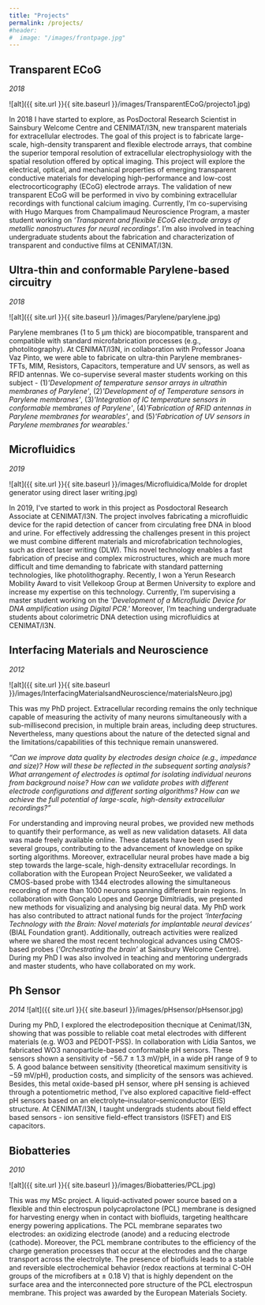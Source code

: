 ```yaml
---
title: "Projects"
permalink: /projects/
#header:
#  image: "/images/frontpage.jpg"
---
```


## Transparent ECoG 

*2018*

![alt]({{ site.url }}{{ site.baseurl }}/images/TransparentECoG/projecto1.jpg)

In 2018 I have started to explore, as PosDoctoral Research Scientist in Sainsbury Welcome Centre and CENIMAT/I3N, new transparent materials for extracellular electrodes. The goal of this project is to fabricate large-scale, high-density transparent and flexible electrode arrays, that combine the superior temporal resolution of extracellular electrophysiology with the spatial resolution offered by optical imaging. This project will explore the electrical, optical, and mechanical properties of emerging transparent conductive materials for developing high-performance and low-cost electrocorticography (ECoG) electrode arrays. The validation of new transparent ECoG will be performed in vivo by combining extracellular recordings with functional calcium imaging. Currently, I’m co-supervising with Hugo Marques from Champalimaud Neuroscience Program, a master student working on *'Transparent and flexible ECoG electrode arrays of metallic nanostructures for neural recordings'*. I’m also involved in teaching undergraduate students about the fabrication and characterization of transparent and conductive films at CENIMAT/I3N. 


## Ultra-thin and conformable Parylene-based circuitry 

*2018*

![alt]({{ site.url }}{{ site.baseurl }}/images/Parylene/parylene.jpg)

Parylene membranes (1 to 5 µm thick) are biocompatible, transparent and compatible with standard microfabrication processes (e.g., photolitography). At CENIMAT/I3N, in collaboration with Professor Joana Vaz Pinto, we were able to fabricate on ultra-thin Parylene membranes- TFTs, MIM, Resistors, Capacitors, temperature and UV sensors, as well as RFID antennas. We co-supervise several master students working on this subject - (1)*'Development of temperature sensor arrays in ultrathin membranes of Parylene'*, (2)*'Development of of Temperature sensors in Parylene membranes'*, (3)*'Integration of IC temperature sensors in conformable membranes of Parylene'*, (4)*'Fabrication of RFID antennas in Parylene membranes for wearables'*, and (5)*'Fabrication of UV sensors in Parylene membranes for wearables.'* 


## Microfluidics

*2019*

![alt]({{ site.url }}{{ site.baseurl }}/images/Microfluidica/Molde for droplet generator using direct laser writing.jpg)

In 2019, I've started to work in this project as Posdoctoral Research Associate at CENIMAT/I3N. The project involves fabricating a microfluidic device for the rapid detection of cancer from circulating free DNA in blood and urine. For effectively addressing the challenges present in this project we must combine different materials and microfabrication technologies, such as direct laser writing (DLW). This novel technology enables a fast fabrication of precise and complex microstructures, which are much more difficult and time demanding to fabricate with standard patterning technologies, like photolithography. Recently, I won a Yerun Research Mobility Award to visit Vellekoop Group at Bermen University to explore and increase my expertise on this technology. Currently, I’m supervising a master student working on the *'Development of a Microfluidic Device for DNA amplification using Digital PCR.'* Moreover, I’m teaching undergraduate students about colorimetric DNA detection using microfluidics at CENIMAT/I3N.     


## Interfacing Materials and Neuroscience 

*2012*

![alt]({{ site.url }}{{ site.baseurl }}/images/InterfacingMaterialsandNeuroscience/materialsNeuro.jpg)

This was my PhD project. Extracellular recording remains the only technique capable of measuring the activity of many neurons simultaneously with a sub-millisecond precision, in multiple brain areas, including deep structures. Nevertheless, many questions about the nature of the detected signal and the limitations/capabilities of this technique remain unanswered.

*“Can we improve data quality by electrodes design choice (e.g., impedance and size)? How will these be reflected in the subsequent sorting analysis? What arrangement of electrodes is optimal for isolating individual neurons from background noise? How can we validate probes with different electrode configurations and different sorting algorithms? How can we achieve the full potential of large-scale, high-density extracellular recordings?”*

For understanding and improving neural probes, we provided new methods to quantify their performance, as well as new validation datasets. All data was made freely available online. These datasets have been used by several groups, contributing to the advancement of knowledge on spike sorting algorithms. Moreover, extracellular neural probes have made a big step towards the large-scale, high-density extracellular recordings. In collaboration with the European Project NeuroSeeker, we validated a CMOS-based probe with 1344 electrodes allowing the simultaneous recording of more than 1000 neurons spanning different brain regions. In collaboration with Gonçalo Lopes and George Dimitriadis, we presented new methods for visualizing and analysing big neural data. My PhD work has also contributed to attract national funds for the project *‘Interfacing Technology with the Brain: Novel materials for implantable neural devices’* (BIAL Foundation grant). Additionally, outreach activities were realized where we shared the most recent technological advances using CMOS-based probes (*‘Orchestrating the brain’* at Sainsbury Welcome Centre). During my PhD I was also involved in teaching and mentoring undergrads and master students, who have collaborated on my work. 


## Ph Sensor 

*2014*
![alt]({{ site.url }}{{ site.baseurl }}/images/pHsensor/pHsensor.jpg)

During my PhD, I explored the electrodeposition thecnique at Cenimat/I3N, showing that was possible to reliable coat metal electrodes with different materials (e.g. WO3 and PEDOT-PSS). In collaboration with Lídia Santos, we fabricated WO3 nanoparticle-based conformable pH sensors. These sensors shown a sensitivity of −56.7 ± 1.3 mV/pH, in a wide pH range of 9 to 5. A good balance between sensitivity (theoretical maximum sensitivity is −59 mV/pH), production costs, and simplicity of the sensors was achieved. Besides, this metal oxide-based pH sensor, where pH sensing is achieved through a potentiometric method, I've also explored capacitive field-effect pH sensors based on an electrolyte–insulator–semiconductor (EIS) structure. At CENIMAT/I3N, I taught undergrads students about field effect based sensors - ion sensitive field-effect transistors (ISFET) and EIS capacitors.


## Biobatteries 

*2010*

![alt]({{ site.url }}{{ site.baseurl }}/images/Biobatteries/PCL.jpg)

This was my MSc project. A liquid-activated power source based on a flexible and thin electrospun polycaprolactone (PCL) membrane is designed for harvesting energy when in contact with biofluids, targeting healthcare energy powering applications. The PCL membrane separates two electrodes: an oxidizing electrode (anode) and a reducing electrode (cathode). Moreover, the PCL membrane contributes to the efficiency of the charge generation processes that occur at the electrodes and the charge transport across the electrolyte. The presence of biofluids leads to a stable and reversible electrochemical behavior (redox reactions at terminal C-OH groups of the microfibers at ± 0.18 V) that is highly dependent on the surface area and the interconnected pore structure of the PCL electrospun membrane. This project was awarded by the European Materials Society.








